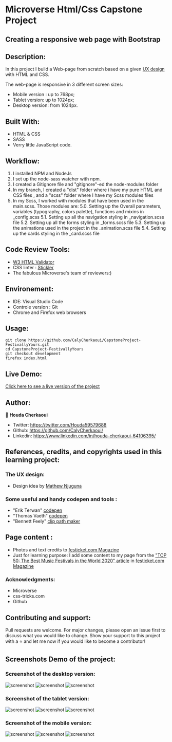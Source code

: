 # **Microverse Html/Css Capstone Project**

## Creating a responsive web page with Bootstrap

## Description:

In this project I build a Web-page from scratch based on a given [UX design](https://www.behance.net/gallery/25563385/PatashuleKE) with HTML and CSS.

The web-page is responsive in 3 different screen sizes:

- Mobile version : up to 768px;
- Tablet version: up to 1024px;
- Desktop version: from 1024px.

## Built With:

- HTML & CSS
- SASS
- Verry little JavaScript code.

## Workflow:

1. I installed NPM and NodeJs
2. I set up the node-sass watcher with npm.
3. I created a Gitignore file and "gitignore"-ed the node-modules folder
4. In my branch, I created a "dist" folder where i have my pure HTML and CSS files , and a "scss" folder where I have my Scss modules files
5. In my Scss, I worked with modules that have been used in the main.scss. Those modules are:
   5.0. Setting up the Overall parameters, variables (typography, colors palette), functions and mixins in \_config.scss
   5.1. Setting up all the navigation styling in \_navigation.scss file
   5.2. Setting up all the forms styling in \_forms.scss file
   5.3. Setting up the animations used in the project in the \_animation.scss file
   5.4. Setting up the cards styling in the \_card.scss file

## Code Review Tools:

- [W3 HTML Validator](https://validator.w3.org/)
- CSS linter : [Stickler](https://stickler-ci.com/)
- The fabulous Microverse's team of reviewers:)

## Environement:

- IDE: Visual Studio Code
- Controle version : Git
- Chrome and Firefox web browsers

## Usage:

```Git
git clone https://github.com/CalyCherkaoui/CapstoneProject-FestivallyYours.git
cd CapstoneProject-FestivallyYours
git checkout development
firefox index.html
```

## Live Demo:

[Click here to see a live version of the project](https://rawcdn.githack.com/CalyCherkaoui/CapstoneProject-FestivallyYours/f31dfa477b22599ff7da402ca27657c5e244f7e0/dist/index.html)

## Author:

👩 **Houda Cherkaoui**

- Twitter: https://twitter.com/Houda59579688
- Github: https://github.com/CalyCherkaoui/
- Linkedin: https://www.linkedin.com/in/houda-cherkaoui-64106395/

## References, credits, and copyrights used in this learning project:

### The UX design:

- Design idea by [Mathew Njuguna](https://www.behance.net/mathewnjuguna)

### Some useful and handy codepen and tools :

- "Erik Terwan" [codepen](https://codepen.io/erikterwan/pen/EVzeRP)
- "Thomas Vaeth" [codepen](https://codepen.io/thomasvaeth/pen/JKxRNk)
- "Bennett Feely" [clip path maker](https://bennettfeely.com/clippy/)

## Page content :

- Photos and text credits to [festicket.com Magazine](https://www.festicket.com/)
- Just for learning purpose: I add some content to my page from the ["TOP 50: The Best Music Festivals in the World 2020" article](https://www.festicket.com/magazine/discover/top-50-best-music-festivals-world/) in [festicket.com Magazine](https://www.festicket.com/)

### Acknowledgments:

- Microverse
- css-tricks.com
- Github

## Contributing and support:

Pull requests are welcome. For major changes, please open an issue first to discuss what you would like to change.
Show your support to this project with a ⭐️ and let me now if you would like to become a contributor!

## Screenshots Demo of the project:

### Screenshot of the desktop version:

![screenshot](dist/image/ScreenHomeDesktop.png) ![screenshot](dist/image/ScreenEventDesktop.png) ![screenshot](dist/image/ScreenCardDesktop.png)

### Screenshot of the tablet version:

![screenshot](dist/image/ScreenHomeTablet.png) ![screenshot](dist/image/ScreenEventTablet.png) ![screenshot](dist/image/ScreenCardTablet.png)

### Screenshot of the mobile version:

![screenshot](dist/image/ScreenHomeMobile.png) ![screenshot](dist/image/ScreenEventMobile.png) ![screenshot](dist/image/ScreenCardmobile.png)
